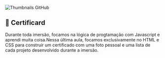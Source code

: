 ![Thumbnails GitHub](https://user-images.githubusercontent.com/9091491/123842348-0e116c80-d8e7-11eb-8618-9c15cc743335.png)




## 📱 Certificard

Durante toda imersão, focamos na lógica de progtamação com Javascript e aprendi muita coisa.Nessa última aula, focamos exclusivamente no HTML e CSS para construir um certificado com uma foto pessoal e uma lista de cada projeto desenvolvido durante a imersão.

